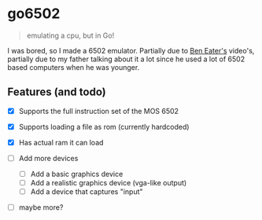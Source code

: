 # go6502
> emulating a cpu, but in Go!

I was bored, so I made a 6502 emulator. Partially due to [Ben Eater's](https://eater.net/) video's, 
partially due to my father talking about it a lot since he used a lot of 6502 based
computers when he was younger. 

## Features (and todo)
 * [x] Supports the full instruction set of the MOS 6502
 * [x] Supports loading a file as rom (currently hardcoded)
 * [x] Has actual ram it can load
 * [ ] Add more devices
    * [ ] Add a basic graphics device
    * [ ] Add a realistic graphics device (vga-like output)
    * [ ] Add a device that captures "input"
 * [ ] maybe more?

